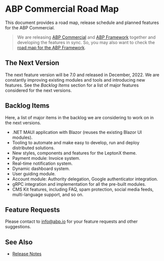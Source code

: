 # ABP Commercial Road Map

This document provides a road map, release schedule and planned features for the ABP Commercial.

> We are releasing [ABP Commercial](https://commercial.abp.io/) and [ABP Framework](https://abp.io/) together and developing the features in sync. So, you may also want to check the [road map for the ABP Framework](https://docs.abp.io/en/abp/latest/Road-Map).

## The Next Version

The next feature version will be 7.0 and released in December, 2022. We are constantly improving existing modules and tools and introducing new features. See the *Backlog Items* section for a list of major features considered for the next versions.

## Backlog Items

Here, a list of major items in the backlog we are considering to work on in the next versions.

* .NET MAUI application with Blazor (reuses the existing Blazor UI modules).
* Tooling to automate and make easy to develop, run and deploy distributed solutions.
* New styles, components and features for the LeptonX theme.
* Payment module: Invoice system.
* Real-time notification system.
* Dynamic dashboard system.
* User guiding module.
* Account module: Authority delegation, Google authenticator integration.
* gRPC integration and implementation for all the pre-built modules.
* CMS Kit features, including FAQ, spam protection, social media feeds, multi-language support, and so on.

## Feature Requests

Please contact to info@abp.io for your feature requests and other suggestions.

## See Also

* [Release Notes](release-notes.md)